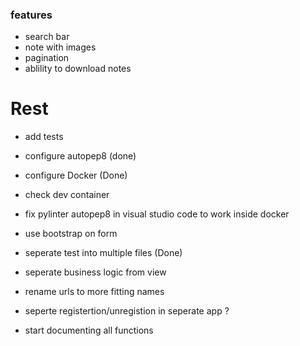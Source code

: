 
### features
- search bar
- note with images
- pagination
- ablility to download notes


# Rest
- add tests

- configure autopep8 (done)


- configure Docker (Done)
- check dev container 
- fix pylinter autopep8 in visual studio code to work inside docker


- use bootstrap on form

- seperate test into multiple files (Done)

- seperate business logic from view
- rename urls to more fitting names
- seperte registertion/unregistion in seperate app ? 
- start documenting all functions

